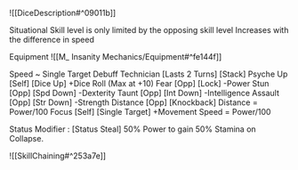 ![[DiceDescription#^09011b]]

Situational 
Skill level is only limited by the opposing skill level
Increases with the difference in speed

Equipment
![[M_ Insanity Mechanics/Equipment#^fe144f]]

Speed ~ Single Target Debuff Technician	[Lasts 2 Turns] [Stack]
Psyche Up	[Self]	[Dice Up]		+Dice Roll (Max at +10)
Fear		[Opp]	[Lock]		-Power
Stun		[Opp]	[Spd Down] 		-Dexterity
Taunt		[Opp]	[Int Down]		-Intelligence
Assault		[Opp]	[Str Down]		-Strength
Distance	[Opp]	[Knockback]		Distance = Power/100
Focus		[Self]	[Single Target]	+Movement Speed = Power/100

Status Modifier : [Status Steal] 50% Power to gain 50% Stamina on Collapse.

![[SkillChaining#^253a7e]]
